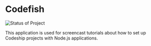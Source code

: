 Codefish
======================
![Status of Project](https://codeship.com/projects/138458/status?branch=master)

This application is used for screencast tutorials about how to set up Codeship projects with Node.js applications.
